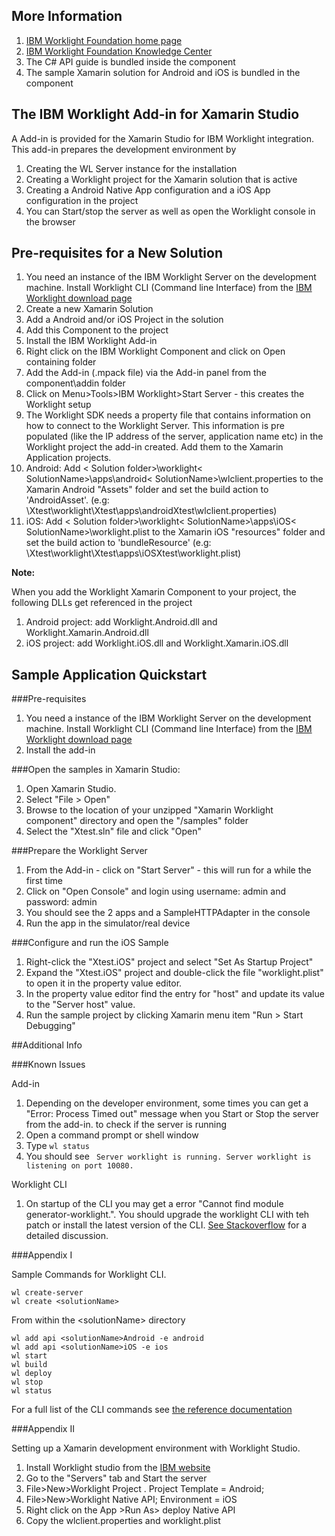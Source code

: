 ## More Information

1. [IBM Worklight Foundation home page](http://www.ibm.com/developerworks/mobile/worklight/index.html)
2. [IBM Worklight Foundation Knowledge Center](http://www-01.ibm.com/support/knowledgecenter/SSZH4A_6.2.0/)
3.  The C# API guide is bundled inside the component
4.  The sample Xamarin solution for Android and iOS is bundled in the component

## The IBM Worklight Add-in for Xamarin Studio

A Add-in is provided for the Xamarin Studio for IBM Worklight integration. This add-in prepares the development environment by

 1.  Creating the WL Server instance for the installation
 2.  Creating a Worklight project for the Xamarin solution that is active
 3.  Creating a Android Native App configuration and a iOS App configuration in the project
 4.  You can Start/stop the server as well as open the Worklight console in the browser

## Pre-requisites for a New Solution

 1.  You need an instance of the IBM Worklight Server on the development machine.  Install Worklight CLI (Command line Interface) from the [ IBM Worklight download page](http://www.ibm.com/developerworks/mobile/worklight/download/cli.html)
 2.  Create a new Xamarin Solution
 3.  Add a Android and/or iOS Project in the solution
 4.  Add this Component to the project 
 5.  Install the IBM Worklight Add-in 
  1.  Right click on the IBM Worklight Component and click on Open containing folder
  2.  Add the Add-in (.mpack file) via the Add-in panel from the component\addin folder
 6. Click on Menu>Tools>IBM Worklight>Start Server - this creates the Worklight setup
 7. The Worklight SDK needs a property file that contains information on how to connect to the Worklight Server. This information is pre populated (like the IP address of the server, application name etc) in the Worklight project the add-in created. Add them to the Xamarin Application projects.
  1. Android: Add  < Solution folder>\worklight\< SolutionName>\apps\android< SolutionName>\wlclient.properties to the Xamarin Android "Assets" folder and set the build action to 'AndroidAsset'. (e.g: \Xtest\worklight\Xtest\apps\androidXtest\wlclient.properties)
  2. iOS: Add < Solution folder>\worklight\< SolutionName>\apps\iOS< SolutionName>\worklight.plist to the Xamarin iOS "resources" folder and set the build action to 'bundleResource' (e.g: \Xtest\worklight\Xtest\apps\iOSXtest\worklight.plist)

**Note:** 

When you add the Worklight Xamarin Component to your project, the following DLLs get referenced in the project

1. Android project: add  Worklight.Android.dll and Worklight.Xamarin.Android.dll
2.  iOS project: add Worklight.iOS.dll and Worklight.Xamarin.iOS.dll

## Sample Application Quickstart

###Pre-requisites
 

1.  You need a instance of the IBM Worklight Server on the development machine.  Install Worklight CLI (Command line Interface) from the [ IBM Worklight download page](http://www.ibm.com/developerworks/mobile/worklight/download/cli.html)
2.  Install the add-in

###Open the samples in Xamarin Studio:

1. Open Xamarin Studio.
2. Select "File > Open"
3. Browse to the location of your unzipped "Xamarin Worklight component" directory and open the "/samples" folder
4. Select the "Xtest.sln" file and click "Open"

###Prepare the Worklight Server

1.  From the Add-in - click on "Start Server" - this will run for a while the first time
2.  Click on "Open Console" and login using username: admin and password: admin
3.  You should see the 2 apps and a SampleHTTPAdapter in the console
4.  Run the app in the simulator/real device


###Configure and run the iOS Sample

1. Right-click the "Xtest.iOS" project and select "Set As Startup Project"
2. Expand the "Xtest.iOS" project and double-click the file "worklight.plist" to open it in the property value editor.
3. In the property value editor find the entry for "host" and update its value to the "Server host" value.
4. Run the sample project by clicking Xamarin menu item "Run > Start Debugging"

##Additional Info

###Known Issues

 Add-in
 
 1. Depending on the developer environment, some times you can get a "Error: Process Timed out" message when you Start or Stop the server from the add-in.  to check if the server is running
  1. Open a command prompt or shell window
  2. Type ``` wl status ```
  3. You should see ``` Server worklight is running. Server worklight is listening on port 10080.```

Worklight CLI

1. On startup of the CLI you may get a error "Cannot find module generator-worklight.". You should upgrade the worklight CLI with teh patch or install the latest version of the CLI. [See Stackoverflow](http://stackoverflow.com/questions/26136870/is-worklight-cli-installer-broken) for a detailed discussion.

###Appendix I

Sample Commands for  Worklight CLI.

    wl create-server
    wl create <solutionName>
From within the  &lt;solutionName&gt;  directory

    wl add api <solutionName>Android -e android
    wl add api <solutionName>iOS -e ios
    wl start
    wl build
    wl deploy
    wl stop
    wl status

For a full list of the CLI commands see [the reference documentation](http://www-01.ibm.com/support/knowledgecenter/SSZH4A_6.2.0/com.ibm.worklight.dev.doc/dev/r_wl_cli_commands.html)

###Appendix II

Setting up a Xamarin development environment with Worklight Studio.

 1. Install Worklight studio from the [IBM website](http://www.ibm.com/developerworks/mobile/worklight/download/studio.html)
 2. Go to the "Servers" tab and Start the server
 3. File>New>Worklight Project . Project Template = Android;
 4. File>New>Worklight Native API; Environment = iOS
 5. Right click on the App >Run As> deploy Native API
 6. Copy the wlclient.properties and worklight.plist


